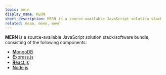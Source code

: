 ```yaml
---
topic: mern
display_name: MERN
short_description: MERN is a source-available JavaScript solution stack consisting of MongoDB, Express.js, React.js, Node.js
related: mean, meen, mevn
---
```

**MERN** is a source-available JavaScript solution stack/software bundle, consisting of the following components:
* [**M**ongoDB](/topics/mongodb)
* [**E**xpress.js](/topics/expressjs)
* [**R**eact.js](/topics/reactjs)
* [**N**ode.js](/topics/nodejs)
